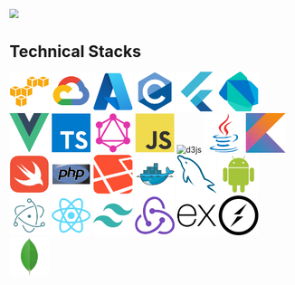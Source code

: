 <img 
 src="https://metrics.lecoq.io/2n-1?template=classic&repositories.forks=true&stackoverflow=1&repositories=1&lines=1&isocalendar=1&languages=1&achievements=1&people=1&repositories=100&repositories.batch=100&repositories.forks=true&repositories.affiliations=owner&isocalendar.duration=half-year&languages.limit=8&languages.sections=most-used&languages.colors=github&languages.threshold=0%25&languages.indepth=false&languages.categories=markup%2C%20programming&languages.recent.categories=markup%2C%20programming&languages.recent.load=300&languages.recent.days=14&people.limit=24&people.size=28&people.types=followers%2C%20following&people.identicons=false&people.shuffle=false&achievements.threshold=C&achievements.secrets=true&achievements.display=detailed&achievements.limit=0&stackoverflow.user=9367299&stackoverflow.sections=answers-top&stackoverflow.limit=3&stackoverflow.lines=4&stackoverflow.lines.snippet=5&config.timezone=Europe%2FTallinn&config.display=large" />
# Technical Stacks
<p align="left">
<img src="https://raw.githubusercontent.com/devicons/devicon/master/icons/amazonwebservices/amazonwebservices-original.svg" alt="aws" width="70" height="70"/>
<img src="https://raw.githubusercontent.com/devicons/devicon/master/icons/googlecloud/googlecloud-original.svg" alt="google cloud" width="70" height="70"/>
<img src="https://raw.githubusercontent.com/devicons/devicon/master/icons/azure/azure-original.svg" alt="azure" width="70" height="70"/>
<img src="https://raw.githubusercontent.com/devicons/devicon/master/icons/c/c-original.svg" alt="c" width="70" height="70"/>
<img src="https://raw.githubusercontent.com/devicons/devicon/master/icons/flutter/flutter-original.svg" alt="flutter" width="70" height="70"/>
<img src="https://raw.githubusercontent.com/devicons/devicon/master/icons/dart/dart-original.svg" alt="dart" width="70" height="70"/>
<img src="https://raw.githubusercontent.com/vuejs/art/master/logo.svg" alt="typescript" width="70" height="70"/>
<img src="https://raw.githubusercontent.com/devicons/devicon/master/icons/typescript/typescript-original.svg" alt="typescript" width="70" height="70"/>
<img src="https://raw.githubusercontent.com/devicons/devicon/master/icons/graphql/graphql-plain.svg" alt="graphql" width="70" height="70"/>
<img src="https://raw.githubusercontent.com/devicons/devicon/master/icons/javascript/javascript-original.svg" alt="javascript" width="70" height="70"/>
<img src="https://upload.wikimedia.org/wikipedia/commons/2/2d/Tensorflow_logo.svg" alt="d3js" width="70" height="70"/>
<img src="https://raw.githubusercontent.com/devicons/devicon/master/icons/java/java-original.svg" alt="java" width="70" height="70"/>
<img src="https://raw.githubusercontent.com/devicons/devicon/master/icons/kotlin/kotlin-original.svg" alt="kotlin" width="70" height="70"/>
<img src="https://raw.githubusercontent.com/devicons/devicon/master/icons/swift/swift-original.svg" alt="swift" width="70" height="70"/>
<img src="https://raw.githubusercontent.com/devicons/devicon/master/icons/php/php-original.svg" alt="php" width="70" height="70"/>
<img src="https://raw.githubusercontent.com/devicons/devicon/master/icons/laravel/laravel-plain.svg" alt="laravel" width="70" height="70"/>
<img src="https://raw.githubusercontent.com/devicons/devicon/master/icons/docker/docker-original.svg" alt="docker" width="70" height="70"/>
<img src="https://raw.githubusercontent.com/devicons/devicon/master/icons/mysql/mysql-original.svg" alt="mysql" width="70" height="70"/>
<img src="https://raw.githubusercontent.com/devicons/devicon/master/icons/android/android-plain.svg" alt="android" width="70" height="70"/>
<img src="https://raw.githubusercontent.com/devicons/devicon/master/icons/electron/electron-original.svg" alt="electron" width="70" height="70"/>
<img src="https://raw.githubusercontent.com/devicons/devicon/master/icons/react/react-original.svg" alt="react" width="70" height="70"/>
<img src="https://raw.githubusercontent.com/devicons/devicon/master/icons/tailwindcss/tailwindcss-plain.svg" alt="tailwindcss" width="70" height="70"/>
<img src="https://raw.githubusercontent.com/devicons/devicon/master/icons/redux/redux-original.svg" alt="redux" width="70" height="70"/>
<img src="https://raw.githubusercontent.com/devicons/devicon/master/icons/express/express-original.svg" alt="express" width="70" height="70"/>
<img src="https://raw.githubusercontent.com/devicons/devicon/master/icons/socketio/socketio-original.svg" alt="socketio" width="70" height="70"/>
<img src="https://raw.githubusercontent.com/devicons/devicon/master/icons/mongodb/mongodb-original.svg" alt="mongodb" width="70" height="70"/>
</p>
